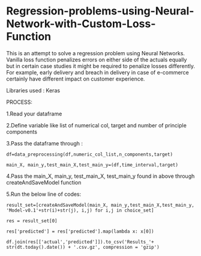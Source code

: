 # Regression-problems-using-Neural-Network-with-Custom-Loss-Function

This is an attempt to solve a regression problem using Neural Networks. Vanilla loss function penalizes errors on either side of the actuals equally but in certain case studies it might be required to penalize losses differently. For example, early delivery and breach in delivery in case of e-commerce  certainly have different impact on customer experience.

Libraries used : Keras

PROCESS:

1.Read your dataframe 

2.Define variable like list of numerical col, target and number of principle components

3.Pass the dataframe through :

    df=data_preprocessing(df,numeric_col_list,n_components,target)
    
    main_X, main_y,test_main_X,test_main_y=(df,time_interval,target)

4.Pass the main_X, main_y, test_main_X, test_main_y found in above through createAndSaveModel function

5.Run the below line of codes:
    
    result_set=[createAndSaveModel(main_X, main_y,test_main_X,test_main_y, 'Model-v0.1'+str(i)+str(j), i,j) for i,j in choice_set]
    
    res = result_set[0]
    
    res['predicted'] = res['predicted'].map(lambda x: x[0])
    
    df.join(res[['actual','predicted']]).to_csv('Results_'+ str(dt.today().date()) + '.csv.gz', compression = 'gzip')

